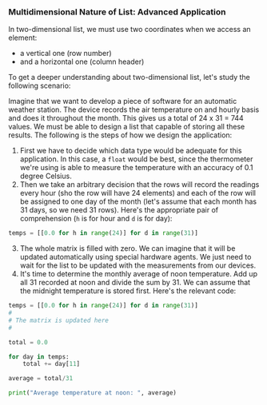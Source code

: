 ### Multidimensional Nature of List: Advanced Application

In two-dimensional list, we must use two coordinates when we access an element:

* a vertical one (row number)
* and a horizontal one (column header)

To get a deeper understanding about two-dimensional list, let's study the following scenario:

Imagine that we want to develop a piece of software for an automatic weather station. The device records the air temperature on and hourly basis and does it throughout the month. This gives us a total of 24 x 31 = 744 values. We must be able to design a list that capable of storing all these results. The following is the steps of how we design the application:

1. First we have to decide which data type would be adequate for this application. In this case, a ``float`` would be best, since the thermometer we're using is able to measure the temperature with an accuracy of 0.1 degree Celsius.
2. Then we take an arbitrary decision that the rows will record the readings every hour (sho the row will have 24 elements) and each of the row will be assigned to one day of the month (let's assume that each month has 31 days, so we need 31 rows). Here's the appropriate pair of comprehension (```h``` is for hour and ```d``` is for day):

```python
temps = [[0.0 for h in range(24)] for d in range(31)]
```

3. The whole matrix is filled with zero. We can imagine that it will be updated automatically using special hardware agents. We just need to wait for the list to be updated with the measurements from our devices. 
4. It's time to determine the monthly average of noon temperature. Add up all 31 recorded at noon and divide the sum by 31. We can assume that the midnight temperature is stored first. Here's the relevant code:
```python
temps = [[0.0 for h in range(24)] for d in range(31)]
#
# The matrix is updated here
#

total = 0.0 

for day in temps:
    total += day[11]

average = total/31

print("Average temperature at noon: ", average)
```

